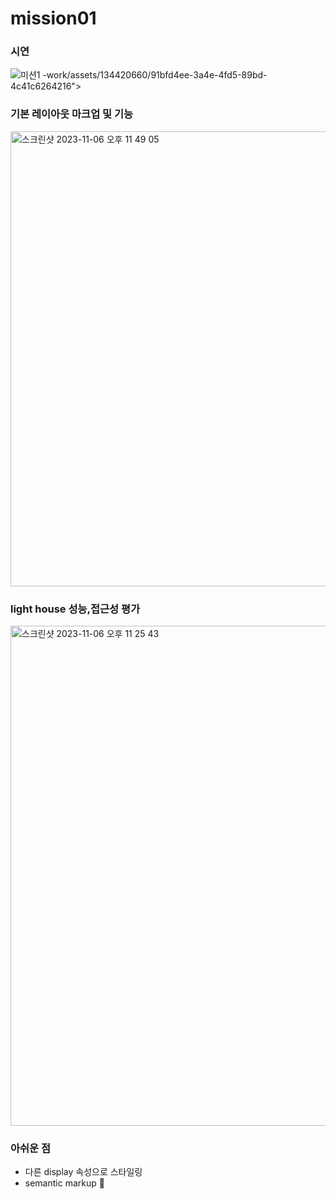 # mission01

### 시연

![미션1](https://github.com/jio-ping/home-work/assets/134420660/fb805e2b-d64c-449c-b3f2-e4951c6d1489)
-work/assets/134420660/91bfd4ee-3a4e-4fd5-89bd-4c41c6264216">

### 기본 레이아웃 마크업 및 기능

<img width="728" alt="스크린샷 2023-11-06 오후 11 49 05" src="https://github.com/jio-ping/home-work/assets/134420660/d6d112c6-f757-4c1d-8952-983f38818892">

### light house 성능,접근성 평가

<img width="800" alt="스크린샷 2023-11-06 오후 11 25 43" src="https://github.com/jio-ping/home-work/assets/134420660/91bfd4ee-3a4e-4fd5-89bd-4c41c6264216">

### 아쉬운 점

- 다른 display 속성으로 스타일링
- semantic markup 🤯

